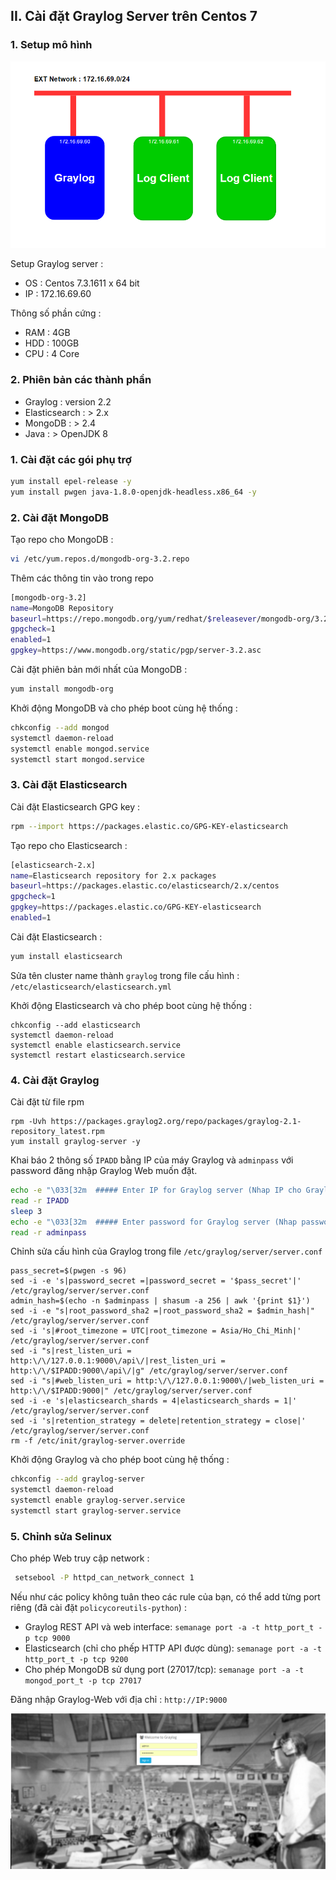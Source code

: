 ## II. Cài đặt Graylog Server trên Centos 7

### 1. Setup mô hình 

![graylog](/images/graylog-install01.png)

Setup Graylog server :

 - OS : Centos 7.3.1611 x 64 bit
 - IP : 172.16.69.60
	
Thông số phần cứng : 

 - RAM : 4GB
 - HDD : 100GB
 - CPU : 4 Core
	
### 2. Phiên bản các thành phần

 - Graylog : version 2.2 
 - Elasticsearch : > 2.x
 - MongoDB : > 2.4
 - Java : > OpenJDK 8
 
### 1. Cài đặt các gói phụ trợ

```sh
yum install epel-release -y 
yum install pwgen java-1.8.0-openjdk-headless.x86_64 -y
```
### 2. Cài đặt MongoDB
Tạo repo cho MongoDB : 

```sh
vi /etc/yum.repos.d/mongodb-org-3.2.repo
```

Thêm các thông tin vào trong repo

```sh
[mongodb-org-3.2]
name=MongoDB Repository
baseurl=https://repo.mongodb.org/yum/redhat/$releasever/mongodb-org/3.2/x86_64/
gpgcheck=1
enabled=1
gpgkey=https://www.mongodb.org/static/pgp/server-3.2.asc
```

Cài đặt phiên bản mới nhất của MongoDB :

```sh
yum install mongodb-org
```

Khởi động MongoDB và cho phép boot cùng hệ thống :

```sh
chkconfig --add mongod
systemctl daemon-reload
systemctl enable mongod.service
systemctl start mongod.service
```

### 3. Cài đặt Elasticsearch
Cài đặt Elasticsearch GPG key : 

```sh
rpm --import https://packages.elastic.co/GPG-KEY-elasticsearch
```

 Tạo repo cho Elasticsearch :
 
 ```sh
 [elasticsearch-2.x]
name=Elasticsearch repository for 2.x packages
baseurl=https://packages.elastic.co/elasticsearch/2.x/centos
gpgcheck=1
gpgkey=https://packages.elastic.co/GPG-KEY-elasticsearch
enabled=1
```

Cài đặt Elasticsearch :

```sh
yum install elasticsearch
```

Sửa tên cluster name thành `graylog` trong file cấu hình : `/etc/elasticsearch/elasticsearch.yml`

Khởi động Elasticsearch và cho phép boot cùng hệ thống : 
```
chkconfig --add elasticsearch
systemctl daemon-reload
systemctl enable elasticsearch.service
systemctl restart elasticsearch.service
```
### 4. Cài đặt Graylog
Cài đặt từ file rpm

```
rpm -Uvh https://packages.graylog2.org/repo/packages/graylog-2.1-repository_latest.rpm
yum install graylog-server -y
```
Khai báo 2 thông số `IPADD` bằng IP của máy Graylog và `adminpass` với password đăng nhập Graylog Web muốn đặt.

```sh
echo -e "\033[32m  ##### Enter IP for Graylog server (Nhap IP cho Graylog) ##### \033[0m"
read -r IPADD
sleep 3
echo -e "\033[32m  ##### Enter password for Graylog server (Nhap password cho Graylog) ##### \033[0m"
read -r adminpass
```

Chỉnh sửa cấu hình của Graylog trong file `/etc/graylog/server/server.conf`

```
pass_secret=$(pwgen -s 96)
sed -i -e 's|password_secret =|password_secret = '$pass_secret'|' /etc/graylog/server/server.conf
admin_hash=$(echo -n $adminpass | shasum -a 256 | awk '{print $1}')
sed -i -e "s|root_password_sha2 =|root_password_sha2 = $admin_hash|" /etc/graylog/server/server.conf
sed -i 's|#root_timezone = UTC|root_timezone = Asia/Ho_Chi_Minh|' /etc/graylog/server/server.conf
sed -i "s|rest_listen_uri = http:\/\/127.0.0.1:9000\/api\/|rest_listen_uri = http:\/\/$IPADD:9000\/api\/|g" /etc/graylog/server/server.conf
sed -i "s|#web_listen_uri = http:\/\/127.0.0.1:9000\/|web_listen_uri = http:\/\/$IPADD:9000|" /etc/graylog/server/server.conf
sed -i -e 's|elasticsearch_shards = 4|elasticsearch_shards = 1|' /etc/graylog/server/server.conf
sed -i 's|retention_strategy = delete|retention_strategy = close|' /etc/graylog/server/server.conf
rm -f /etc/init/graylog-server.override
```

Khởi động Graylog và cho phép boot cùng hệ thống : 

```sh
chkconfig --add graylog-server
systemctl daemon-reload
systemctl enable graylog-server.service
systemctl start graylog-server.service
```

### 5. Chỉnh sửa Selinux
Cho phép Web truy cập network :

```sh
 setsebool -P httpd_can_network_connect 1
```

Nếu như các policy không tuân theo các rule của bạn, có thể add từng port riêng (đã cài đặt `policycoreutils-python`) :

 - Graylog REST API và  web interface: `semanage port -a -t http_port_t -p tcp 9000`
 - Elasticsearch (chỉ cho phếp HTTP API được dùng):  `semanage port -a -t http_port_t -p tcp 9200`
 - Cho phép MongoDB sử dụng port (27017/tcp):  `semanage port -a -t mongod_port_t -p tcp 27017`
 
Đăng nhập Graylog-Web với địa chỉ : `http://IP:9000`
 
![graylog](/images/graylog-install02.png)